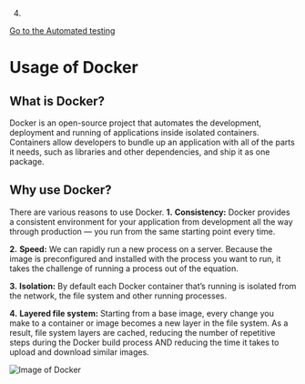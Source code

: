 4.

[Go to the Automated testing](https://github.com/hkstone14/Team-Project-1/blob/master/Automated_testing_usage.md)

# Usage of Docker

## What is Docker?

Docker is an open-source project that automates the development, deployment and running of applications inside isolated containers. Containers allow developers to bundle up an application with all of the parts it needs, such as libraries and other dependencies, and ship it as one package.

## Why use Docker?

There are various reasons to use Docker.
**1.** **Consistency:**
Docker provides a consistent environment for your application from development all the way through production — you run from the same starting point every time.

**2.** **Speed:**
We can rapidly run a new process on a server. Because the image is preconfigured and installed with the process you want to run, it takes the challenge of running a process out of the equation.

**3.** **Isolation:**
By default each Docker container that’s running is isolated from the network, the file system and other running processes.

**4.** **Layered file system:**
Starting from a base image, every change you make to a container or image becomes a new layer in the file system. As a result, file system layers are cached, reducing the number of repetitive steps during the Docker build process AND reducing the time it takes to upload and download similar images.

![Image of Docker](https://www.google.com/url?sa=i&url=https%3A%2F%2Fdocs.docker.com%2Fget-started%2Foverview%2F&psig=AOvVaw0dQ6LO3Msczj3FFBYInSgz&ust=1600627194686000&source=images&cd=vfe&ved=0CAIQjRxqFwoTCMDs1JDv9esCFQAAAAAdAAAAABAD)
